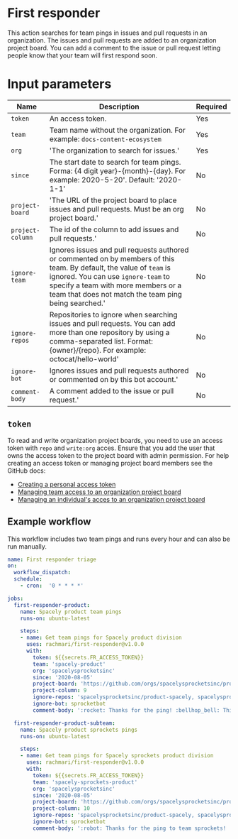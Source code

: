 # First responder

This action searches for team pings in issues and pull requests in an organization. The issues and pull requests are added to an organization project board. You can add a comment to the issue or pull request letting people know that your team will first respond soon.

# Input parameters

| Name | Description | Required |
|------|-------------|----------|
| `token` | An access token. | Yes |
| `team` | Team name without the organization. For example: `docs-content-ecosystem` | Yes |
| `org` | 'The organization to search for issues.' | Yes |
| `since` | The start date to search for team pings. Forma: {4 digit year}-{month}-{day}. For example: 2020-5-20'. Default: '2020-1-1' | No |
| `project-board` | 'The URL of the project board to place issues and pull requests. Must be an org project board.' | No |
| `project-column` | The id of the column to add issues and pull requests.' | No |
| `ignore-team` | Ignores issues and pull requests authored or commented on by members of this team. By default, the value of `team` is ignored. You can use `ignore-team` to specify a team with more members or a team that does not match the team ping being searched.' | No |
| `ignore-repos` | Repositories to ignore when searching issues and pull requests. You can add more than one repository by using a comma-separated list. Format: {owner}/{repo}. For example: octocat/hello-world' | No |
| `ignore-bot` | Ignores issues and pull requests authored or commented on by this bot account.' | No |
| `comment-body` | A comment added to the issue or pull request.' | No |

## `token`

To read and write organization project boards, you need to use an access token with `repo` and `write:org` acces. Ensure that you add the user that owns the access token to the project board with admin permission. For help creating an access token or managing project board members see the GitHub docs:
- [Creating a personal access token](https://docs.github.com/en/github/authenticating-to-github/creating-a-personal-access-token#creating-a-token)
- [Managing team access to an organization project board](https://docs.github.com/en/github/setting-up-and-managing-organizations-and-teams/managing-team-access-to-an-organization-project-board) 
- [Managing an individual's acces to an organization project board](https://docs.github.com/en/github/setting-up-and-managing-organizations-and-teams/managing-an-individuals-access-to-an-organization-project-board)


## Example workflow

This workflow includes two team pings and runs every hour and can also be run manually. 

```yml
name: First responder triage
on:
  workflow_dispatch:
  schedule:	
    - cron:  '0 * * * *'

jobs:
  first-responder-product:
    name: Spacely product team pings
    runs-on: ubuntu-latest

    steps:
    - name: Get team pings for Spacely product division
      uses: rachmari/first-responder@v1.0.0
      with:
        token: ${{secrets.FR_ACCESS_TOKEN}}
        team: 'spacely-product'
        org: 'spacelysprocketsinc'
        since: '2020-08-05'
        project-board: 'https://github.com/orgs/spacelysprocketsinc/projects/1'
        project-column: 9
        ignore-repos: 'spacelysprocketsinc/product-spacely, spacelysprocketsinc/product-spacely-sprockets'
        ignore-bot: sprocketbot
        comment-body: ':rocket: Thanks for the ping! :bellhop_bell: This issue was added to our first-responder project board. A team member will be along shortly to review this issue.'

  first-responder-product-subteam:
    name: Spacely product sprockets pings
    runs-on: ubuntu-latest

    steps:
    - name: Get team pings for Spacely sprockets product division
      uses: rachmari/first-responder@v1.0.0
      with:
        token: ${{secrets.FR_ACCESS_TOKEN}}
        team: 'spacely-sprockets-product'
        org: 'spacelysprocketsinc'
        since: '2020-08-05'
        project-board: 'https://github.com/orgs/spacelysprocketsinc/projects/1'
        project-column: 10
        ignore-repos: 'spacelysprocketsinc/product-spacely, spacelysprocketsinc/product-spacely-sprockets'
        ignore-bot: sprocketbot
        comment-body: ':robot: Thanks for the ping to team sprockets! :bellhop_bell: This issue was added to our first-responder project board. A team member will be along shortly to review this issue.'
  
```